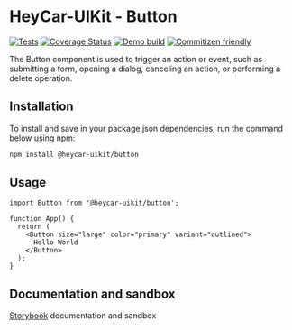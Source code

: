 # HeyCar-UIKit - Button

[![Tests](https://github.com/hey-car/heycar-uikit/actions/workflows/build.yml/badge.svg)](https://github.com/hey-car/heycar-uikit/actions/workflows/build.yml)
[![Coverage Status](https://coveralls.io/repos/github/hey-car/heycar-uikit/badge.svg)](https://coveralls.io/github/hey-car/heycar-uikit)
[![Demo build](https://github.com/hey-car/heycar-uikit/actions/workflows/main.yml/badge.svg)](https://github.com/hey-car/heycar-uikit/actions/workflows/main.yml)
[![Commitizen friendly](https://img.shields.io/badge/commitizen-friendly-brightgreen.svg)](http://commitizen.github.io/cz-cli/)

The Button component is used to trigger an action or event, such as submitting a form, opening a dialog, canceling an action, or performing a delete operation.

## Installation

To install and save in your package.json dependencies, run the command below using npm:

```bash
npm install @heycar-uikit/button
```

## Usage

```tsx
import Button from '@heycar-uikit/button';

function App() {
  return (
    <Button size="large" color="primary" variant="outlined">
      Hello World
    </Button>
  );
}
```

## Documentation and sandbox

[Storybook](https://hey-car.github.io/heycar-uikit/main/?path=/docs/components-button--button) documentation and sandbox

